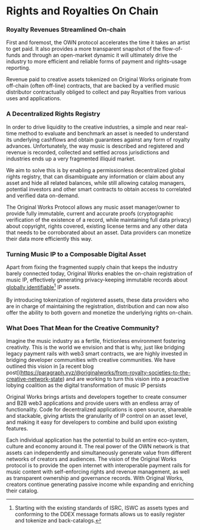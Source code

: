 # Rights and Royalties On Chain

### Royalty Revenues Streamlined On-chain

First and foremost, the OWN protocol accelerates the time it takes an artist to get paid. It also provides a more transparent snapshot of the flow-of-funds and through an open-market dynamic it will ultimately drive the industry to more efficient and reliable forms of payment and rights-usage reporting.&#x20;

Revenue paid to creative assets tokenized on Original Works originate from off-chain (often off-line) contracts, that are backed by a verified music distributor contractually obliged to collect and pay Royalties from various uses and applications.

### A Decentralized Rights Registry&#x20;

In order to drive liquidity to the creative industries, a simple and near real-time method to evaluate and benchmark an asset is needed to understand its underlying cashflows and obtain guarantees against any form of royalty advances. Unfortunately, the way music is described and registered and revenue is recorded, collected and settled across jurisdictions and industries ends up a very fragmented illiquid market.&#x20;

We aim to solve this is by enabling a permissionless decentralized global rights registry, that can disambiguate any information or claim about any asset and hide all related balances, while still allowing catalog managers, potential investors and other smart contracts to obtain access to correlated and verified data on-demand.

The Original Works Protocol allows any music asset manager/owner to provide fully immutable, current and accurate proofs (cryptographic verification of the existence of a record, while maintaining full data privacy) about copyright, rights covered, existing license terms and any other data that needs  to be corroborated about an asset. Data providers can monetize their data more efficiently this way.

### Turning Music IP to a Composable Digital Asset

Apart from fixing the fragmented supply chain that keeps the industry barely connected today, Original Works enables the on-chain registration of music IP, effectively generating privacy-keeping immutable records about [globally identifiable](#user-content-fn-1)[^1] IP assets.\
\
By introducing tokenization of registered assets, these data providers who are in charge of maintaining   the registration, distribution and can now also offer the ability to both govern and monetize the underlying rights on-chain.

### What Does That Mean for the Creative Community?

Imagine the music industry as a fertile, frictionless environment fostering creativity. This is the world we envision and that is why, just like bridging legacy payment rails with web3 smart contracts, we are highly invested in bridging developer communities with creative communities. We have outlined this vision in [a recent blog post[(https://paragraph.xyz/@originalworks/from-royalty-societies-to-the-creative-network-state) and are working to turn this vision into a proactive lobying coalition as the digital transformation of music IP persists&#x20; 

Original Works brings artists and developers together to create consumer and B2B web3 applications and provide users with an endless array of functionality. Code for decentralized applications is open source, shareable and stackable, giving artists the granularity of IP control on an asset level, and making it easy for developers to combine and build upon existing features.

Each individual application has the potential to build an entire eco-system, culture and economy around it. The real power of the OWN network is that assets can independently and simultaneously generate value from different networks of creators and audiences. The vision of the Original Works protocol is to provide the open internet with interoperable payment rails for music content with self-enforcing rights and revenue management, as well as transparent ownership and governance records. With Original Works, creators continue generating passive income while expanding and enriching their catalog.&#x20; 



[^1]: Starting with the existing standards of ISRC, ISWC as assets types and conforming to the DDEX message formats allows us to easily register and tokenize and back-catalogs.
